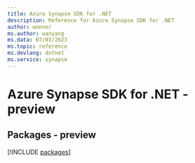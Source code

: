 ```yaml
---
title: Azure Synapse SDK for .NET
description: Reference for Azure Synapse SDK for .NET
author: wonner
ms.author: wanyang
ms.data: 07/03/2023
ms.topic: reference
ms.devlang: dotnet
ms.service: synapse
---
```

# Azure Synapse SDK for .NET - preview
## Packages - preview
[!INCLUDE [packages](synapse-index.md)]